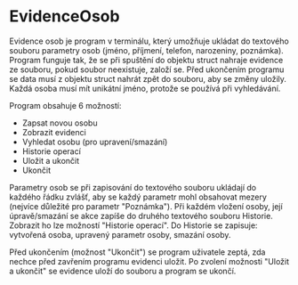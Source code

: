 # EvidenceOsob 

Evidence osob je program v terminálu, který umožňuje ukládat do textového souboru parametry osob (jméno, příjmení, telefon, narozeniny, poznámka). Program funguje tak, že se při spuštění do objektu struct nahraje evidence ze souboru, pokud soubor neexistuje, založí se. Před ukončením programu se data musí z objektu struct nahrát zpět do souboru, aby se změny uložily. Každá osoba musí mít unikátní jméno, protože se používá při vyhledávání. 

Program obsahuje 6 možností: 
- Zapsat novou osobu 
- Zobrazit evidenci 
- Vyhledat osobu (pro upravení/smazání) 
- Historie operací 
- Uložit a ukončit 
- Ukončit 
  
Parametry osob se při zapisování do textového souboru ukládají do každého řádku zvlášť, aby se každý parametr mohl obsahovat mezery (nejvíce důležité pro parametr "Poznámka"). Při každém vložení osoby, její úpravě/smazání se akce zapíše do druhého textového souboru Historie. Zobrazit ho lze možností "Historie operací". Do Historie se zapisuje: vytvořená osoba, upravený parametr osoby, smazání osoby. 

Před ukončením (možnost "Ukončit") se program uživatele zeptá, zda nechce před zavřením programu evidenci uložit. Po zvolení možnosti "Uložit a ukončit" se evidence uloží do souboru a program se ukončí.
